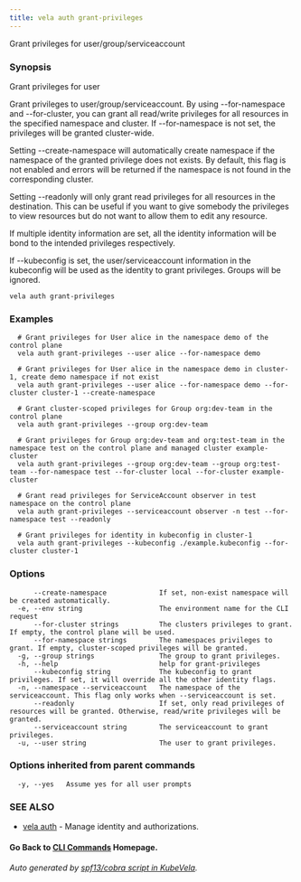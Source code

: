 ```yaml
---
title: vela auth grant-privileges
---
```


Grant privileges for user/group/serviceaccount

### Synopsis

Grant privileges for user

 Grant privileges to user/group/serviceaccount. By using --for-namespace and --for-cluster, you can grant all read/write privileges for all resources in the specified namespace and cluster. If --for-namespace is not set, the privileges will be granted cluster-wide.

 Setting --create-namespace will automatically create namespace if the namespace of the granted privilege does not exists. By default, this flag is not enabled and errors will be returned if the namespace is not found in the corresponding cluster.

 Setting --readonly will only grant read privileges for all resources in the destination. This can be useful if you want to give somebody the privileges to view resources but do not want to allow them to edit any resource.

 If multiple identity information are set, all the identity information will be bond to the intended privileges respectively.

 If --kubeconfig is set, the user/serviceaccount information in the kubeconfig will be used as the identity to grant privileges. Groups will be ignored.

```
vela auth grant-privileges
```

### Examples

```
  # Grant privileges for User alice in the namespace demo of the control plane
  vela auth grant-privileges --user alice --for-namespace demo
  
  # Grant privileges for User alice in the namespace demo in cluster-1, create demo namespace if not exist
  vela auth grant-privileges --user alice --for-namespace demo --for-cluster cluster-1 --create-namespace
  
  # Grant cluster-scoped privileges for Group org:dev-team in the control plane
  vela auth grant-privileges --group org:dev-team
  
  # Grant privileges for Group org:dev-team and org:test-team in the namespace test on the control plane and managed cluster example-cluster
  vela auth grant-privileges --group org:dev-team --group org:test-team --for-namespace test --for-cluster local --for-cluster example-cluster
  
  # Grant read privileges for ServiceAccount observer in test namespace on the control plane
  vela auth grant-privileges --serviceaccount observer -n test --for-namespace test --readonly
  
  # Grant privileges for identity in kubeconfig in cluster-1
  vela auth grant-privileges --kubeconfig ./example.kubeconfig --for-cluster cluster-1
```

### Options

```
      --create-namespace             If set, non-exist namespace will be created automatically.
  -e, --env string                   The environment name for the CLI request
      --for-cluster strings          The clusters privileges to grant. If empty, the control plane will be used.
      --for-namespace strings        The namespaces privileges to grant. If empty, cluster-scoped privileges will be granted.
  -g, --group strings                The group to grant privileges.
  -h, --help                         help for grant-privileges
      --kubeconfig string            The kubeconfig to grant privileges. If set, it will override all the other identity flags.
  -n, --namespace --serviceaccount   The namespace of the serviceaccount. This flag only works when --serviceaccount is set.
      --readonly                     If set, only read privileges of resources will be granted. Otherwise, read/write privileges will be granted.
      --serviceaccount string        The serviceaccount to grant privileges.
  -u, --user string                  The user to grant privileges.
```

### Options inherited from parent commands

```
  -y, --yes   Assume yes for all user prompts
```

### SEE ALSO

* [vela auth](vela_auth)	 - Manage identity and authorizations.

#### Go Back to [CLI Commands](vela) Homepage.


###### Auto generated by [spf13/cobra script in KubeVela](https://github.com/kubevela/kubevela/tree/master/hack/docgen).
